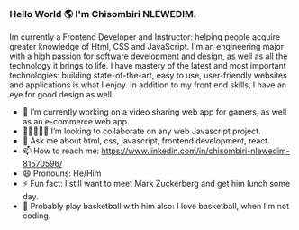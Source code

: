 ### Hello World 🌎 I'm Chisombiri NLEWEDIM.

Im currently a Frontend Developer and Instructor: helping people acquire greater knowledge of Html, CSS and JavaScript.
I'm an engineering major with a high passion for software development and design, as well as all the technology it brings to life.
I have mastery of the latest and most important technologies: building state-of-the-art, easy to use, user-friendly websites and applications is what I enjoy.
In addition to my front end skills, I have an eye for good design as well.

- 🔭 I’m currently working on a video sharing web app for gamers, as well as an e-commerce web app.
- 👩🏻‍🤝‍🧑🏾 I’m looking to collaborate on any web Javascript project.
- 💬 Ask me about html, css, javascript, frontend development, react.
- 📫 How to reach me: https://www.linkedin.com/in/chisombiri-nlewedim-81570596/ 
- 😄 Pronouns: He/Him
- ⚡ Fun fact: I still want to meet Mark Zuckerberg and get him lunch some day.
- 🏀 Probably play basketball with him also: I love basketball, when I'm not coding.
